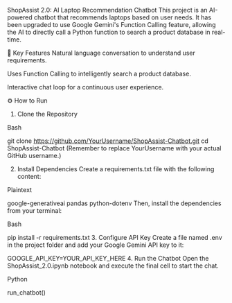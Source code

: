ShopAssist 2.0: AI Laptop Recommendation Chatbot
This project is an AI-powered chatbot that recommends laptops based on user needs. It has been upgraded to use Google Gemini's Function Calling feature, allowing the AI to directly call a Python function to search a product database in real-time.

🚀 Key Features
Natural language conversation to understand user requirements.

Uses Function Calling to intelligently search a product database.

Interactive chat loop for a continuous user experience.

⚙️ How to Run
1. Clone the Repository

Bash

git clone https://github.com/YourUsername/ShopAssist-Chatbot.git
cd ShopAssist-Chatbot
(Remember to replace YourUsername with your actual GitHub username.)

2. Install Dependencies
Create a requirements.txt file with the following content:

Plaintext

google-generativeai
pandas
python-dotenv
Then, install the dependencies from your terminal:

Bash

pip install -r requirements.txt
3. Configure API Key
Create a file named .env in the project folder and add your Google Gemini API key to it:

GOOGLE_API_KEY=YOUR_API_KEY_HERE
4. Run the Chatbot
Open the ShopAssist_2.0.ipynb notebook and execute the final cell to start the chat.

Python

run_chatbot()
